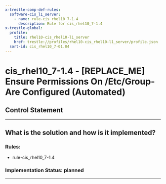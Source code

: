 ```yaml
---
x-trestle-comp-def-rules:
  software-cis_l1_server:
    - name: rule-cis_rhel10_7-1.4
      description: Rule for cis_rhel10_7-1.4
x-trestle-global:
  profile:
    title: rhel10-cis_rhel10-l1_server
    href: trestle://profiles/rhel10-cis_rhel10-l1_server/profile.json
  sort-id: cis_rhel10_7-01.04
---
```


# cis_rhel10_7-1.4 - \[REPLACE_ME\] Ensure Permissions On /Etc/Group- Are Configured (Automated)

## Control Statement

______________________________________________________________________

## What is the solution and how is it implemented?

<!-- For implementation status enter one of: implemented, partial, planned, alternative, not-applicable -->

<!-- Note that the list of rules under ### Rules: is read-only and changes will not be captured after assembly to JSON -->

<!-- Add control implementation description here for control: cis_rhel10_7-1.4 -->

### Rules:

  - rule-cis_rhel10_7-1.4

### Implementation Status: planned

______________________________________________________________________
